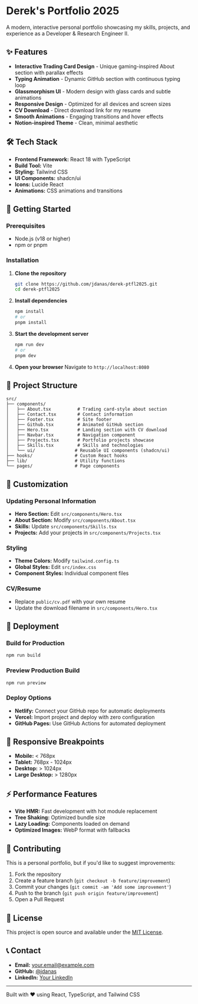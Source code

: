 # Derek's Portfolio 2025

A modern, interactive personal portfolio showcasing my skills, projects, and experience as a Developer & Research Engineer II.

## ✨ Features

- **Interactive Trading Card Design** - Unique gaming-inspired About section with parallax effects
- **Typing Animation** - Dynamic GitHub section with continuous typing loop
- **Glassmorphism UI** - Modern design with glass cards and subtle animations
- **Responsive Design** - Optimized for all devices and screen sizes
- **CV Download** - Direct download link for my resume
- **Smooth Animations** - Engaging transitions and hover effects
- **Notion-inspired Theme** - Clean, minimal aesthetic

## 🛠️ Tech Stack

- **Frontend Framework:** React 18 with TypeScript
- **Build Tool:** Vite
- **Styling:** Tailwind CSS
- **UI Components:** shadcn/ui
- **Icons:** Lucide React
- **Animations:** CSS animations and transitions

## 🚀 Getting Started

### Prerequisites

- Node.js (v18 or higher)
- npm or pnpm

### Installation

1. **Clone the repository**

   ```bash
   git clone https://github.com/jdanas/derek-ptfl2025.git
   cd derek-ptfl2025
   ```

2. **Install dependencies**

   ```bash
   npm install
   # or
   pnpm install
   ```

3. **Start the development server**

   ```bash
   npm run dev
   # or
   pnpm dev
   ```

4. **Open your browser**
   Navigate to `http://localhost:8080`

## 📁 Project Structure

```
src/
├── components/
│   ├── About.tsx          # Trading card-style about section
│   ├── Contact.tsx        # Contact information
│   ├── Footer.tsx         # Site footer
│   ├── Github.tsx         # Animated GitHub section
│   ├── Hero.tsx           # Landing section with CV download
│   ├── Navbar.tsx         # Navigation component
│   ├── Projects.tsx       # Portfolio projects showcase
│   ├── Skills.tsx         # Skills and technologies
│   └── ui/               # Reusable UI components (shadcn/ui)
├── hooks/                # Custom React hooks
├── lib/                  # Utility functions
└── pages/                # Page components
```

## 🎨 Customization

### Updating Personal Information

- **Hero Section:** Edit `src/components/Hero.tsx`
- **About Section:** Modify `src/components/About.tsx`
- **Skills:** Update `src/components/Skills.tsx`
- **Projects:** Add your projects in `src/components/Projects.tsx`

### Styling

- **Theme Colors:** Modify `tailwind.config.ts`
- **Global Styles:** Edit `src/index.css`
- **Component Styles:** Individual component files

### CV/Resume

- Replace `public/cv.pdf` with your own resume
- Update the download filename in `src/components/Hero.tsx`

## 🚀 Deployment

### Build for Production

```bash
npm run build
```

### Preview Production Build

```bash
npm run preview
```

### Deploy Options

- **Netlify:** Connect your GitHub repo for automatic deployments
- **Vercel:** Import project and deploy with zero configuration
- **GitHub Pages:** Use GitHub Actions for automated deployment

## 📱 Responsive Breakpoints

- **Mobile:** < 768px
- **Tablet:** 768px - 1024px
- **Desktop:** > 1024px
- **Large Desktop:** > 1280px

## ⚡ Performance Features

- **Vite HMR:** Fast development with hot module replacement
- **Tree Shaking:** Optimized bundle size
- **Lazy Loading:** Components loaded on demand
- **Optimized Images:** WebP format with fallbacks

## 🤝 Contributing

This is a personal portfolio, but if you'd like to suggest improvements:

1. Fork the repository
2. Create a feature branch (`git checkout -b feature/improvement`)
3. Commit your changes (`git commit -am 'Add some improvement'`)
4. Push to the branch (`git push origin feature/improvement`)
5. Open a Pull Request

## 📄 License

This project is open source and available under the [MIT License](LICENSE).

## 📞 Contact

- **Email:** [your.email@example.com](mailto:your.email@example.com)
- **GitHub:** [@jdanas](https://github.com/jdanas)
- **LinkedIn:** [Your LinkedIn](https://linkedin.com/in/yourprofile)

---

Built with ❤️ using React, TypeScript, and Tailwind CSS
